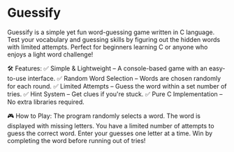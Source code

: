 # Guessify
Guessify is a simple yet fun word-guessing game written in C language. Test your vocabulary and guessing skills by figuring out the hidden words with limited attempts. Perfect for beginners learning C or anyone who enjoys a light word challenge!

🛠 Features:
✅ Simple & Lightweight – A console-based game with an easy-to-use interface.
✅ Random Word Selection – Words are chosen randomly for each round.
✅ Limited Attempts – Guess the word within a set number of tries.
✅ Hint System – Get clues if you're stuck.
✅ Pure C Implementation – No extra libraries required.

🎮 How to Play:
The program randomly selects a word.
The word is displayed with missing letters.
You have a limited number of attempts to guess the correct word.
Enter your guesses one letter at a time.
Win by completing the word before running out of tries!
